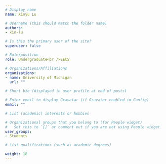 ```yaml
---
# Display name
name: Xinyu Lu

# Username (this should match the folder name)
authors: 
- xin-lu

# Is this the primary user of the site?
superuser: false

# Role/position
role: Undergraduate<br />EECS

# Organizations/Affiliations
organizations:
- name: University of Michigan
  url: ""

# Short bio (displayed in user profile at end of posts)

# Enter email to display Gravatar (if Gravatar enabled in Config)
email: ""

# List (academic) interests or hobbies

# Organizational groups that you belong to (for People widget)
#   Set this to `[]` or comment out if you are not using People widget.
user_groups: 
- Students

# List qualifications (such as academic degrees)

weight: 18
---
```

